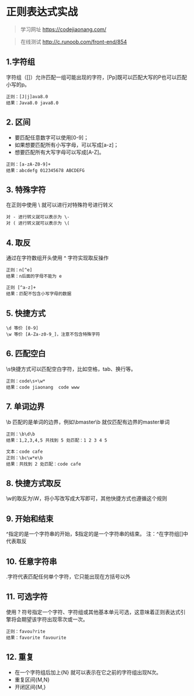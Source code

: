 # 正则表达式实战

> 学习网址
https://codejiaonang.com/

> 在线测试
http://c.runoob.com/front-end/854


## 1.字符组
字符组（[]）允许匹配一组可能出现的字符，[Pp]既可以匹配大写的P也可以匹配小写的p。
```
正则：[J|j]ava8.0
结果：Java8.0 java8.0
```

## 2. 区间
- 要匹配任意数字可以使用[0-9]；
- 如果想要匹配所有小写字母，可以写成[a-z]；
- 想要匹配所有大写字母可以写成[A-Z]。
```
正则：[a-zA-Z0-9]+
结果：abcdefg 012345678 ABCDEFG
```

## 3. 特殊字符
在正则中使用 \ 就可以进行对特殊符号进行转义
```
对 - 进行转义就可以表示为 \-
对 ( 进行转义就可以表示为 \(
```

## 4. 取反
通过在字符数组开头使用 ^ 字符实现取反操作
```
正则：n[^e] 
结果：n后面的字母不能为 e

正则 [^a-z]+
结果：匹配不包含小写字母的数据
```

## 5. 快捷方式
```
\d 等价 [0-9]
\w 等价 [A-Za-z0-9_]，注意不包含特殊字符
```

## 6. 匹配空白
\s快捷方式可以匹配空白字符，比如空格，tab、换行等。
```
正则：code\s+\w*
结果：code jiaonang  code www
```

## 7. 单词边界
\b 匹配的是单词的边界，例如\bmaster\b 就仅匹配有边界的master单词
```
正则：\b\d\b
结果：1,2,3,4,5 共找到 5 处匹配：1 2 3 4 5

文本：code cafe
正则：\bc\w*e\b
结果：共找到 2 处匹配：code cafe
```
## 8. 快捷方式取反
\w的取反为\W，将小写改写成大写即可，其他快捷方式也遵循这个规则

## 9. 开始和结束
^指定的是一个字符串的开始，$指定的是一个字符串的结束。
注：^在字符组[]中代表取反

## 10. 任意字符串
.字符代表匹配任何单个字符，它只能出现在方括号以外

## 11. 可选字符
使用 ? 符号指定一个字符、字符组或其他基本单元可选，这意味着正则表达式引擎将会期望该字符出现零次或一次。
```
正则：favou?rite
结果：favorite favourite
```

## 12. 重复
- 在一个字符组后加上{N} 就可以表示在它之前的字符组出现N次。
- 重复区间{M,N}
- 开闭区间{M,}
